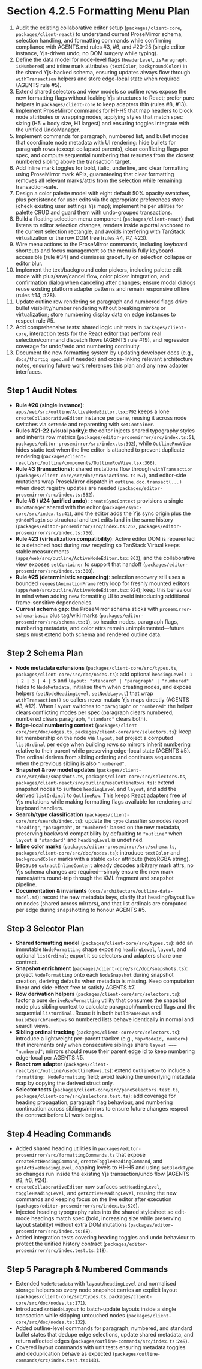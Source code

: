 # Section 4.2.5 Formatting Menu Plan

1. Audit the existing collaborative editor setup (`packages/client-core`, `packages/client-react`) to understand current ProseMirror schema, selection handling, and formatting commands while confirming compliance with AGENTS.md rules #3, #6, and #20-25 (single editor instance, Yjs-driven undo, no DOM surgery while typing).
2. Define the data model for node-level flags (`headerLevel`, `isParagraph`, `isNumbered`) and inline mark attributes (`textColor`, `backgroundColor`) in the shared Yjs-backed schema, ensuring updates always flow through `withTransaction` helpers and store edge-local state when required (AGENTS rule #5).
3. Extend shared selectors and view models so outline rows expose the new formatting flags without leaking Yjs structures to React; prefer pure helpers in `packages/client-core` to keep adapters thin (rules #8, #13).
4. Implement ProseMirror commands for H1-H5 that map headers to block node attributes or wrapping nodes, applying styles that match spec sizing (H5 = body size, H1 largest) and ensuring toggles integrate with the unified UndoManager.
5. Implement commands for paragraph, numbered list, and bullet modes that coordinate node metadata with UI rendering: hide bullets for paragraph rows (except collapsed parents), clear conflicting flags per spec, and compute sequential numbering that resumes from the closest numbered sibling above the transaction target.
6. Add inline mark toggles for bold, italic, underline, and clear formatting using ProseMirror mark APIs, guaranteeing that clear formatting removes all relevant marks/attrs from the selection while remaining transaction-safe.
7. Design a color palette model with eight default 50% opacity swatches, plus persistence for user edits via the appropriate preferences store (check existing user settings Yjs map); implement helper utilities for palette CRUD and guard them with undo-grouped transactions.
8. Build a floating selection menu component (`packages/client-react`) that listens to editor selection changes, renders inside a portal anchored to the current selection rectangle, and avoids interfering with TanStack virtualization or the row DOM tree (rules #4, #7, #23).
9. Wire menu actions to the ProseMirror commands, including keyboard shortcuts and focus management so the menu is fully keyboard-accessible (rule #34) and dismisses gracefully on selection collapse or editor blur.
10. Implement the text/background color pickers, including palette edit mode with plus/save/cancel flow, color picker integration, and confirmation dialog when canceling after changes; ensure modal dialogs reuse existing platform adapter patterns and remain responsive offline (rules #14, #28).
11. Update outline row rendering so paragraph and numbered flags drive bullet visibility/number rendering without breaking mirrors or virtualization; store numbering display data on edge instances to respect rule #5.
12. Add comprehensive tests: shared logic unit tests in `packages/client-core`, interaction tests for the React editor that perform real selection/command dispatch flows (AGENTS rule #19), and regression coverage for undo/redo and numbering continuity.
13. Document the new formatting system by updating developer docs (e.g., `docs/thortiq_spec.md` if needed) and cross-linking relevant architecture notes, ensuring future work references this plan and any new adapter interfaces.

## Step 1 Audit Notes
- **Rule #20 (single instance)**: `apps/web/src/outline/ActiveNodeEditor.tsx:792` keeps a lone `createCollaborativeEditor` instance per pane, reusing it across node switches via `setNode` and reparenting with `setContainer`.
- **Rules #21-22 (visual parity)**: the editor injects shared typography styles and inherits row metrics (`packages/editor-prosemirror/src/index.ts:51`, `packages/editor-prosemirror/src/index.ts:392`), while `OutlineRowView` hides static text when the live editor is attached to prevent duplicate rendering (`packages/client-react/src/outline/components/OutlineRowView.tsx:366`).
- **Rule #3 (transactions)**: shared mutations flow through `withTransaction` (`packages/client-core/src/doc/transactions.ts:57`), and editor-side mutations wrap ProseMirror dispatch in `outline.doc.transact(...)` when direct registry updates are needed (`packages/editor-prosemirror/src/index.ts:552`).
- **Rule #6 / #24 (unified undo)**: `createSyncContext` provisions a single `UndoManager` shared with the editor (`packages/sync-core/src/index.ts:41`), and the editor adds the Yjs sync origin plus the `yUndoPlugin` so structural and text edits land in the same history (`packages/editor-prosemirror/src/index.ts:262`, `packages/editor-prosemirror/src/index.ts:756`).
- **Rule #23 (virtualization compatibility)**: Active editor DOM is reparented to a detached host during row recycling so TanStack Virtual keeps stable measurements (`apps/web/src/outline/ActiveNodeEditor.tsx:863`), and the collaborative view exposes `setContainer` to support that handoff (`packages/editor-prosemirror/src/index.ts:300`).
- **Rule #25 (deterministic sequencing)**: selection recovery still uses a bounded `requestAnimationFrame` retry loop for freshly mounted editors (`apps/web/src/outline/ActiveNodeEditor.tsx:924`); keep this behaviour in mind when adding new formatting UI to avoid introducing additional frame-sensitive dependencies.
- **Current schema gap**: the ProseMirror schema sticks with `prosemirror-schema-basic` plus tag/wiki marks (`packages/editor-prosemirror/src/schema.ts:1`), so header nodes, paragraph flags, numbering metadata, and color attrs remain unimplemented—future steps must extend both schema and rendered outline data.

## Step 2 Schema Plan
- **Node metadata extensions** (`packages/client-core/src/types.ts`, `packages/client-core/src/doc/nodes.ts`): add optional `headingLevel: 1 | 2 | 3 | 4 | 5` and `layout: "standard" | "paragraph" | "numbered"` fields to `NodeMetadata`, initialise them when creating nodes, and expose helpers (`setNodeHeadingLevel`, `setNodeLayout`) that wrap `withTransaction()` so callers never mutate Yjs maps directly (AGENTS #3, #12). When `layout` switches to `"paragraph"` or `"numbered"` the helper clears conflicting modes per spec (paragraph clears numbered, numbered clears paragraph, `"standard"` clears both).
- **Edge-local numbering context** (`packages/client-core/src/doc/edges.ts`, `packages/client-core/src/selectors.ts`): keep list membership on the node via `layout`, but project a computed `listOrdinal` per edge when building rows so mirrors inherit numbering relative to their parent while preserving edge-local state (AGENTS #5). The ordinal derives from sibling ordering and continues sequences when the previous sibling is also `"numbered"`.
- **Snapshot & row model updates** (`packages/client-core/src/doc/snapshots.ts`, `packages/client-core/src/selectors.ts`, `packages/client-react/src/outline/useOutlineRows.ts`): extend snapshot nodes to surface `headingLevel` and `layout`, and add the derived `listOrdinal` to `OutlineRow`. This keeps React adapters free of Yjs mutations while making formatting flags available for rendering and keyboard handlers.
- **Search/type classification** (`packages/client-core/src/search/index.ts`): update the `type` classifier so nodes report `"heading"`, `"paragraph"`, or `"numbered"` based on the new metadata, preserving backward compatibility by defaulting to `"outline"` when `layout` is `"standard"` and `headingLevel` is undefined.
- **Inline color marks** (`packages/editor-prosemirror/src/schema.ts`, `packages/client-core/src/doc/nodes.ts`): introduce `textColor` and `backgroundColor` marks with a stable `color` attribute (hex/RGBA string). Because `extractInlineContent` already decodes arbitrary mark attrs, no Yjs schema changes are required—simply ensure the new mark names/attrs round-trip through the XML fragment and snapshot pipeline.
- **Documentation & invariants** (`docs/architecture/outline-data-model.md`): record the new metadata keys, clarify that heading/layout live on nodes (shared across mirrors), and that list ordinals are computed per edge during snapshotting to honour AGENTS #5.

## Step 3 Selector Plan
- **Shared formatting model** (`packages/client-core/src/types.ts`): add an immutable `NodeFormatting` shape exposing `headingLevel`, `layout`, and optional `listOrdinal`; export it so selectors and adapters share one contract.
- **Snapshot enrichment** (`packages/client-core/src/doc/snapshots.ts`): project `NodeFormatting` onto each `NodeSnapshot` during snapshot creation, deriving defaults when metadata is missing. Keep computation linear and side-effect free to satisfy AGENTS #7.
- **Row derivation helpers** (`packages/client-core/src/selectors.ts`): factor a pure `deriveRowFormatting` utility that consumes the snapshot node plus sibling context to calculate paragraph/numbered flags and the sequential `listOrdinal`. Reuse it in both `buildPaneRows` and `buildSearchPaneRows` so numbered lists behave identically in normal and search views.
- **Sibling ordinal tracking** (`packages/client-core/src/selectors.ts`): introduce a lightweight per-parent tracker (e.g., `Map<NodeId, number>`) that increments only when consecutive siblings share `layout === "numbered"`; mirrors should reuse their parent edge id to keep numbering edge-local per AGENTS #5.
- **React row adapter** (`packages/client-react/src/outline/useOutlineRows.ts`): extend `OutlineRow` to include a `formatting: NodeFormatting` field; avoid leaking the underlying metadata map by copying the derived struct only.
- **Selector tests** (`packages/client-core/src/paneSelectors.test.ts`, `packages/client-core/src/selectors.test.ts`): add coverage for heading propagation, paragraph flag behaviour, and numbering continuation across siblings/mirrors to ensure future changes respect the contract before UI work begins.

## Step 4 Heading Commands
- Added shared heading utilities in `packages/editor-prosemirror/src/formattingCommands.ts` that expose `createSetHeadingCommand`, `createToggleHeadingCommand`, and `getActiveHeadingLevel`, capping levels to H1–H5 and using `setBlockType` so changes run inside the existing Yjs transaction/undo flow (AGENTS #3, #6, #24).
- `createCollaborativeEditor` now surfaces `setHeadingLevel`, `toggleHeadingLevel`, and `getActiveHeadingLevel`, reusing the new commands and keeping focus on the live editor after execution (`packages/editor-prosemirror/src/index.ts:520`).
- Injected heading typography rules into the shared stylesheet so edit-mode headings match spec (bold, increasing size while preserving layout stability) without extra DOM mutations (`packages/editor-prosemirror/src/index.ts:68`).
- Added integration tests covering heading toggles and undo behaviour to protect the unified history contract (`packages/editor-prosemirror/src/index.test.ts:218`).

## Step 5 Paragraph & Numbered Commands
- Extended `NodeMetadata` with `layout`/`headingLevel` and normalised storage helpers so every node snapshot carries an explicit layout (`packages/client-core/src/types.ts`, `packages/client-core/src/doc/nodes.ts:171`).
- Introduced `setNodeLayout` to batch-update layouts inside a single transaction while skipping untouched nodes (`packages/client-core/src/doc/nodes.ts:132`).
- Added outline-level commands for paragraph, numbered, and standard bullet states that dedupe edge selections, update shared metadata, and return affected edges (`packages/outline-commands/src/index.ts:249`).
- Covered layout commands with unit tests ensuring metadata toggles and deduplication behave as expected (`packages/outline-commands/src/index.test.ts:143`).
